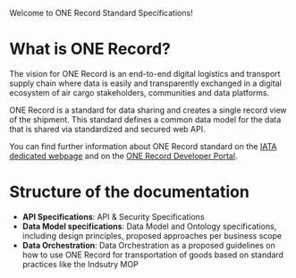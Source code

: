 Welcome to ONE Record Standard Specifications!

# What is ONE Record?

The vision for ONE Record is an end-to-end digital logistics and transport supply chain where data is easily and transparently exchanged in a digital ecosystem of air cargo stakeholders, communities and data platforms.

ONE Record is a standard for data sharing and creates a single record view of the shipment. This standard defines a common data model for the data that is shared via standardized and secured web API.

You can find further information about ONE Record standard on the [IATA dedicated webpage](https://www.iata.org/en/programs/cargo/e/one-record/) and on the [ONE Record Developer Portal](https://onerecord.iata.org/).

# Structure of the documentation

- **API Specifications**: API & Security Specifications
- **Data Model specifications**: Data Model and Ontology specifications, including design principles, proposed approaches per business scope
- **Data Orchestration**: Data Orchestration as a proposed guidelines on how to use ONE Record for transportation of goods based on standard practices like the Indsutry MOP
